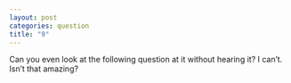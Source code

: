 ```yaml
---
layout: post
categories: question
title: "9"
---
```

Can you even look at the following question at it without hearing it? I can’t. Isn’t that amazing?
